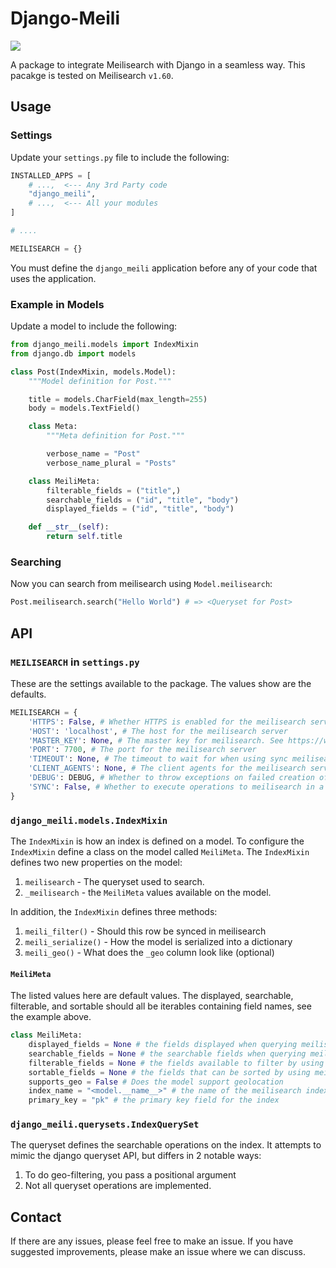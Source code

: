# Django-Meili

![](./docs/Meilisearch_-_Django.jpg)

A package to integrate Meilisearch with Django in a seamless way. This pacakge is tested on Meilisearch `v1.60`.

## Usage
### Settings
Update your `settings.py` file to include the following:
```python
INSTALLED_APPS = [
    # ...,  <--- Any 3rd Party code
    "django_meili",
    # ...,  <--- All your modules
]

# ....

MEILISEARCH = {}
```
You must define the `django_meili` application before any of your code that
uses the application.

### Example in Models
Update a model to include the following:
```python
from django_meili.models import IndexMixin
from django.db import models

class Post(IndexMixin, models.Model):
    """Model definition for Post."""

    title = models.CharField(max_length=255)
    body = models.TextField()

    class Meta:
        """Meta definition for Post."""

        verbose_name = "Post"
        verbose_name_plural = "Posts"

    class MeiliMeta:
        filterable_fields = ("title",)
        searchable_fields = ("id", "title", "body")
        displayed_fields = ("id", "title", "body")

    def __str__(self):
        return self.title
```

### Searching
Now you can search from meilisearch using `Model.meilisearch`:
```python
Post.meilisearch.search("Hello World") # => <Queryset for Post>
```

## API
### `MEILISEARCH` in `settings.py`
These are the settings available to the package. The values
show are the defaults.
```python
MEILISEARCH = {
    'HTTPS': False, # Whether HTTPS is enabled for the meilisearch server
    'HOST': 'localhost', # The host for the meilisearch server
    'MASTER_KEY': None, # The master key for meilisearch. See https://www.meilisearch.com/docs/learn/security/basic_security for more detail
    'PORT': 7700, # The port for the meilisearch server
    'TIMEOUT': None, # The timeout to wait for when using sync meilisearch server
    'CLIENT_AGENTS': None, # The client agents for the meilisearch server
    'DEBUG': DEBUG, # Whether to throw exceptions on failed creation of documents
    'SYNC': False, # Whether to execute operations to meilisearch in a synchronous manner (waiting for each rather than letting the task queue operate)
}
```

### `django_meili.models.IndexMixin`

The `IndexMixin` is how an index is defined on a model.
To configure the `IndexMixin` define a class on the model called `MeiliMeta`.
The `IndexMixin` defines two new properties on the model:
1. `meilisearch` - The queryset used to search.
2. `_meilisearch` - the `MeiliMeta` values available on the model.

In addition, the `IndexMixin` defines three methods:
1. `meili_filter()` - Should this row be synced in meilisearch
2. `meili_serialize()` - How the model is serialized into a dictionary
3. `meili_geo()` - What does the `_geo` column look like (optional)

#### `MeiliMeta`
The listed values here are default values. The displayed, searchable, filterable, and sortable should all be iterables containing field names, see the example above.

```python
class MeiliMeta:
    displayed_fields = None # the fields displayed when querying meilisearch
    searchable_fields = None # the searchable fields when querying meilisearch
    filterable_fields = None # the fields available to filter by using meilisearch
    sortable_fields = None # the fields that can be sorted by using meilisearch
    supports_geo = False # Does the model support geolocation
    index_name = "<model.__name__>" # the name of the meilisearch index
    primary_key = "pk" # the primary key field for the index
```

### `django_meili.querysets.IndexQuerySet`
The queryset defines the searchable operations on the index.
It attempts to mimic the django queryset API, but differs in 2 notable ways:
1. To do geo-filtering, you pass a positional argument
2. Not all queryset operations are implemented.

## Contact
If there are any issues, please feel free to make an issue.
If you have suggested improvements, please make an issue where we can discuss.
